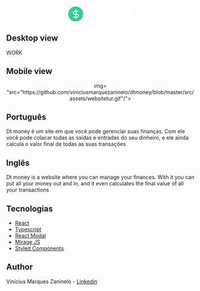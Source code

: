 <p align="center">
  <img src="https://github.com/viniciusmarquezaninelo/dtmoney/blob/master/src/assets/dtmoney-icon.png"/>
</p>

<h2>Desktop view</h2>
WORK

<h2>Mobile view</h2>
<p align="center">
 img= "src="https://github.com/viniciusmarquezaninelo/dtmoney/blob/master/src/assets/websitetur.gif"/">
</p>

<h2>Português</h2>
<p>
  Dt money é um site em que você pode gerenciar suas finanças. Com ele você pode colacar todas as saídas e entradas do seu dinheiro, e ele ainda calcula o valor final de todas as suas transações 
</p> 

<h2>Inglês</h2>
<p>Dt money is a website where you can manage your finances. With it you can put all your money out and in, and it even calculates the final value of all your transactions</p>

## Tecnologias 
* [React](https://reactjs.org/) 
* [Typescript](https://www.typescriptlang.org/) 
* [React Modal](https://www.npmjs.com/package/react-modal)
* [Mirage JS](https://miragejs.com/)
* [Styled Components ](https://styled-components.com/)  

## Author
Vinícius Marques Zaninelo - [Linkedin](https://www.linkedin.com/in/vin%C3%ADciuszaninelo/)
